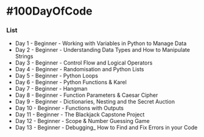 # #100DayOfCode

### List

- Day 1 - Beginner - Working with Variables in Python to Manage Data
- Day 2 - Beginner - Understanding Data Types and How to Manipulate Strings
- Day 3 - Beginner - Control Flow and Logical Operators
- Day 4 - Beginner - Randomisation and Python Lists
- Day 5 - Beginner - Python Loops
- Day 6 - Beginner - Python Functions & Karel
- Day 7 - Beginner - Hangman
- Day 8 - Beginner - Function Parameters & Caesar Cipher
- Day 9 - Beginner - Dictionaries, Nesting and the Secret Auction
- Day 10 - Beginner - Functions with Outputs
- Day 11 - Beginner - The Blackjack Capstone Project
- Day 12  - Beginner - Scope & Number Guessing Game
- Day 13 - Beginner - Debugging_ How to Find and Fix Errors in your Code
